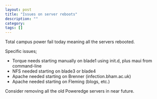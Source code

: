 ```yaml
---
layout: post
title: "Issues on server reboots"
description: ""
category:  
tags: []
---
```



Total campus power fail today meaning all the servers rebooted.

Specific issues;
*	Torque needs starting manually on blade1 using init.d, plus maui from command-line
*	NFS needed starting on blade3 or blade4
*	Apache needed starting on Brenner (infection.bham.ac.uk)
*	Apache needed starting on Fleming (blogs, etc.)

Consider removing all the old Poweredge servers in near future.
